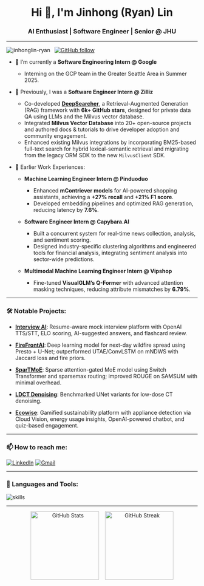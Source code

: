 <h1 align="center">Hi 👋, I'm Jinhong (Ryan) Lin</h1>
<h3 align="center">AI Enthusiast | Software Engineer | Senior @ JHU</h3>


-----

<p align="left">
  <img src="https://komarev.com/ghpvc/?username=jinhonglin-ryan&label=Profile%20views&color=0e75b6&style=flat" alt="jinhonglin-ryan" />
  &nbsp;
  <a href="https://github.com/jinhonglin-ryan">
    <img src="https://img.shields.io/github/followers/jinhonglin-ryan?label=follow&style=social" alt="GitHub follow" />
  </a>
</p>


- 💼 I’m currently a **Software Engineering Intern @ Google**  
  - Interning on the GCP team in the Greater Seattle Area in Summer 2025.

- 🔭 Previously, I was a **Software Engineer Intern @ Zilliz**
  - Co-developed [**DeepSearcher**](https://github.com/zilliztech/deep-searcher), a Retrieval-Augmented Generation (RAG) framework with **6k+ GitHub stars**, designed for private data QA using LLMs and the Milvus vector database.
  - Integrated **Milvus Vector Database** into 20+ open-source projects and authored docs & tutorials to drive developer adoption and community engagement.
  - Enhanced existing Milvus integrations by incorporating BM25-based full-text search for hybrid lexical-semantic retrieval and migrating from the legacy ORM SDK to the new `MilvusClient` SDK.

- 🧠 Earlier Work Experiences:
  - **Machine Learning Engineer Intern @ Pinduoduo**
    - Enhanced **mContriever models** for AI-powered shopping assistants, achieving a **+27% recall** and **+21% F1 score**.  
    - Developed embedding pipelines and optimized RAG generation, reducing latency by **7.6%**.  
  - **Software Engineer Intern @ Capybara.AI**  
    - Built a concurrent system for real-time news collection, analysis, and sentiment scoring.  
    - Designed industry-specific clustering algorithms and engineered tools for financial analysis, integrating sentiment analysis into sector-wide predictions.  
   
  - **Multimodal Machine Learning Engineer Intern @ Vipshop**  
    - Fine-tuned **VisualGLM’s Q-Former** with advanced attention masking techniques, reducing attribute mismatches by **6.79%**.

-----

### 🛠 Notable Projects:
  - [**Interview AI**](https://github.com/jinhonglin-ryan/interviewai): Resume-aware mock interview platform with OpenAI TTS/STT, ELO scoring, AI-suggested answers, and flashcard review.

  - [**FireFrontAI**](https://drive.google.com/file/d/1-YvM01jVHsCyM2pknD_Z6bkw13z6-YdI/view?usp=sharing): Deep learning model for next-day wildfire spread using Presto + U-Net; outperformed UTAE/ConvLSTM on mNDWS with Jaccard loss and fire priors.
  - [**SparTMoE**](https://drive.google.com/file/d/11Ek4ktlrBywQydMyRp_ZI40L91dVDMHb/view?usp=sharing): Sparse attention-gated MoE model using Switch Transformer and sparsemax routing; improved ROUGE on SAMSUM with minimal overhead.
  - [**LDCT Denoising**](https://drive.google.com/file/d/1SI-Y4F2Fjg-Ot8kbUcx39bIVX6hj-W-B/view?usp=sharing): Benchmarked UNet variants for low-dose CT denoising.
  - [**Ecowise**](https://github.com/jinhonglin-ryan/web-dev-ecowise): Gamified sustainability platform with appliance detection via Cloud Vision, energy usage insights, OpenAI-powered chatbot, and quiz-based engagement.

----

### 📫 How to reach me:

[![LinkedIn](https://img.shields.io/badge/LinkedIn-%230077B5.svg?&style=for-the-badge&logo=linkedin&logoColor=white)](https://www.linkedin.com/in/jinhong-lin-6b09b7266/)
[![Gmail](https://img.shields.io/badge/Gmail-D14836?style=for-the-badge&logo=gmail&logoColor=white)](mailto:jinhonglin0801@gmail.com)


----

### 🔧 Languages and Tools:

![skills](https://skillicons.dev/icons?i=aws,azure,bash,c,cpp,css,django,docker,figma,firebase,gcp,git,html,java,javascript,jenkins,kafka,kubernetes,linux,mongodb,mysql,nextjs,postgresql,python,pytorch,react,redis,scikitlearn,selenium,spring,tailwind,tensorflow,typescript,vue,vite,opencv,npm,yarn,pnpm&theme=light)




----

<p align="center">
  <img src="https://github-readme-stats.vercel.app/api?username=jinhonglin-ryan&show_icons=true&locale=en" alt="GitHub Stats" height="180"/>
  &nbsp;&nbsp;
  <img src="https://github-readme-streak-stats.herokuapp.com/?user=jinhonglin-ryan" alt="GitHub Streak" height="180"/>
</p>

